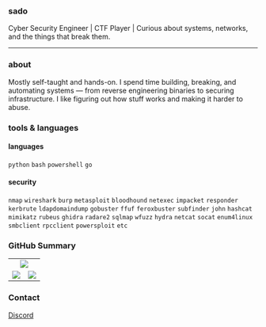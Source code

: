 ### sado

Cyber Security Engineer | CTF Player | Curious about systems, networks, and the things that break them.

---

### about

Mostly self-taught and hands-on.
I spend time building, breaking, and automating systems — from reverse engineering binaries to securing infrastructure.
I like figuring out how stuff works and making it harder to abuse.

### tools & languages

#### languages

`python` `bash` `powershell` `go`

#### security

`nmap` `wireshark` `burp` `metasploit` `bloodhound` `netexec` `impacket` `responder` `kerbrute` `ldapdomaindump` `gobuster` `ffuf` `feroxbuster` `subfinder` `john` `hashcat` `mimikatz` `rubeus` `ghidra` `radare2` `sqlmap` `wfuzz` `hydra` `netcat` `socat` `enum4linux` `smbclient` `rpcclient` `powersploit` `etc` 

### GitHub Summary

<table>
  <tr>
    <td colspan="2" align="center">
      <picture>
        <source media="(prefers-color-scheme: dark)" srcset="http://github-profile-summary-cards.vercel.app/api/cards/profile-details?username=Shadow21AR&theme=solarized_dark" />
        <source media="(prefers-color-scheme: light), (prefers-color-scheme: no-preference)" srcset="http://github-profile-summary-cards.vercel.app/api/cards/profile-details?username=Shadow21AR&theme=solarized" />
        <img src="http://github-profile-summary-cards.vercel.app/api/cards/profile-details?username=Shadow21AR&theme=solarized" />
      </picture>
    </td>
  </tr>
  <tr>
    <td align="center">
      <picture>
        <source media="(prefers-color-scheme: dark)" srcset="http://github-profile-summary-cards.vercel.app/api/cards/repos-per-language?username=Shadow21AR&theme=solarized_dark" />
        <source media="(prefers-color-scheme: light), (prefers-color-scheme: no-preference)" srcset="http://github-profile-summary-cards.vercel.app/api/cards/repos-per-language?username=Shadow21AR&theme=solarized" />
        <img src="http://github-profile-summary-cards.vercel.app/api/cards/repos-per-language?username=Shadow21AR&theme=solarized" />
      </picture>
    </td>
    <td align="center">
      <picture>
        <source media="(prefers-color-scheme: dark)" srcset="http://github-profile-summary-cards.vercel.app/api/cards/stats?username=Shadow21AR&theme=solarized_dark" />
        <source media="(prefers-color-scheme: light), (prefers-color-scheme: no-preference)" srcset="http://github-profile-summary-cards.vercel.app/api/cards/stats?username=Shadow21AR&theme=solarized" />
        <img src="http://github-profile-summary-cards.vercel.app/api/cards/stats?username=Shadow21AR&theme=solarized" />
      </picture>
    </td>
  </tr>
</table>

### Contact

[Discord](https://discordapp.com/users/960119774526988348)
